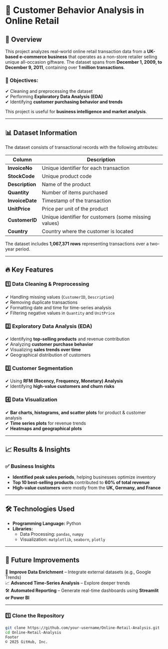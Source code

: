 # 🛒 Customer Behavior Analysis in Online Retail 

## 📌 Overview  
This project analyzes real-world online retail transaction data from a **UK-based e-commerce business** that operates as a non-store retailer selling unique all-occasion giftware. The dataset spans from **December 1, 2009, to December 9, 2011**, containing over **1 million transactions**.  

### 🔹 Objectives:  
✔ Cleaning and preprocessing the dataset  
✔ Performing **Exploratory Data Analysis (EDA)**  
✔ Identifying **customer purchasing behavior and trends**  

This project is useful for **business intelligence and market analysis**.  

---

## 📊 Dataset Information  

The dataset consists of transactional records with the following attributes:  

| Column       | Description |
|-------------|-------------|
| **InvoiceNo**  | Unique identifier for each transaction |
| **StockCode**  | Unique product code |
| **Description** | Name of the product |
| **Quantity**  | Number of items purchased |
| **InvoiceDate**  | Timestamp of the transaction |
| **UnitPrice**  | Price per unit of the product |
| **CustomerID**  | Unique identifier for customers (some missing values) |
| **Country**  | Country where the customer is located |

The dataset includes **1,067,371 rows** representing transactions over a two-year period.  

---

## 🔥 Key Features  

### **1️⃣ Data Cleaning & Preprocessing**  
✔ Handling missing values (`CustomerID`, `Description`)  
✔ Removing duplicate transactions  
✔ Formatting date and time for time-series analysis  
✔ Filtering negative values in `Quantity` and `UnitPrice`  

### **2️⃣ Exploratory Data Analysis (EDA)**  
✔ Identifying **top-selling products** and revenue contribution  
✔ Analyzing **customer purchase behavior**  
✔ Visualizing **sales trends over time**  
✔ Geographical distribution of customers  

### **3️⃣ Customer Segmentation**  
✔ Using **RFM (Recency, Frequency, Monetary) Analysis**  
✔ Identifying **high-value customers and churn risks**  

### **4️⃣ Data Visualization**  
✔ **Bar charts, histograms, and scatter plots** for product & customer analysis  
✔ **Time series plots** for revenue trends  
✔ **Heatmaps and geographical plots**  

---

## 📈 Results & Insights  

### ✅ **Business Insights**  
- **Identified peak sales periods**, helping businesses optimize inventory  
- **Top 10 best-selling products** contributed to **60% of total revenue**  
- **High-value customers** were mostly from the **UK, Germany, and France**  

---

## 🛠️ Technologies Used  

- **Programming Language:** Python  
- **Libraries:**  
  - Data Processing: `pandas`, `numpy`  
  - Visualization: `matplotlib`, `seaborn`, `plotly`  

---

## 📌 Future Improvements  

🚀 **Improve Data Enrichment** – Integrate external datasets (e.g., Google Trends)  
📈 **Advanced Time-Series Analysis** – Explore deeper trends  
🛠 **Automated Reporting** – Generate real-time dashboards using **Streamlit or Power BI**  

---

### **1️⃣ Clone the Repository**  
```bash
git clone https://github.com/your-username/Online-Retail-Analysis.git
cd Online-Retail-Analysis
Footer
© 2025 GitHub, Inc.
